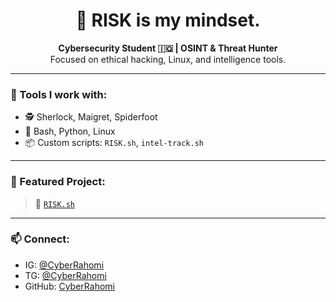 <h1 align="center">🧠 RISK is my mindset.</h1>

<p align="center">
  <strong>Cybersecurity Student 🇮🇶 | OSINT & Threat Hunter</strong><br>
  Focused on ethical hacking, Linux, and intelligence tools.
</p>

---

### 🔧 Tools I work with:
- 🕵️ Sherlock, Maigret, Spiderfoot
- 🐚 Bash, Python, Linux
- 📦 Custom scripts: `RISK.sh`, `intel-track.sh`

---

### 📂 Featured Project:
> 🔗 [`RISK.sh`](https://github.com/CyberRahomi/risk-osint-installer)

---

### 📫 Connect:
- IG: [@CyberRahomi](https://instagram.com/1.ee3)
- TG: [@CyberRahomi](https://t.me/qq_9q)
- GitHub: [CyberRahomi](https://github.com/iraqrahomi)
